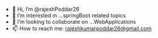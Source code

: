 - 👋 Hi, I’m @rajeshPoddar26
- 👀 I’m interested in ...springBoot related topics
- 💞️ I’m looking to collaborate on ...WebApplications
- 📫 How to reach me: rajeshkumarpoddar26@gmail.com

<!---
rajeshPoddar26/rajeshPoddar26 is a ✨ special ✨ repository because its `README.md` (this file) appears on your GitHub profile.
You can click the Preview link to take a look at your changes.
--->

